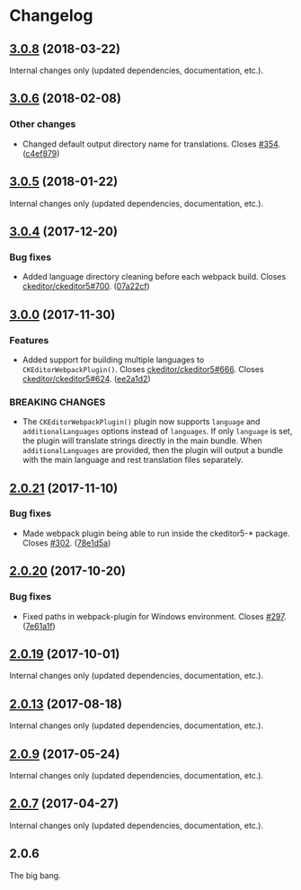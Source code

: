 Changelog
=========

## [3.0.8](https://github.com/ckeditor/ckeditor5-dev/compare/@ckeditor/ckeditor5-dev-webpack-plugin@3.0.6...@ckeditor/ckeditor5-dev-webpack-plugin@3.0.8) (2018-03-22)

Internal changes only (updated dependencies, documentation, etc.).


## [3.0.6](https://github.com/ckeditor/ckeditor5-dev/compare/@ckeditor/ckeditor5-dev-webpack-plugin@3.0.5...@ckeditor/ckeditor5-dev-webpack-plugin@3.0.6) (2018-02-08)

### Other changes

* Changed default output directory name for translations. Closes [#354](https://github.com/ckeditor/ckeditor5-dev/issues/354). ([c4ef879](https://github.com/ckeditor/ckeditor5-dev/commit/c4ef879))


## [3.0.5](https://github.com/ckeditor/ckeditor5-dev/compare/@ckeditor/ckeditor5-dev-webpack-plugin@3.0.4...@ckeditor/ckeditor5-dev-webpack-plugin@3.0.5) (2018-01-22)

Internal changes only (updated dependencies, documentation, etc.).


## [3.0.4](https://github.com/ckeditor/ckeditor5-dev/compare/@ckeditor/ckeditor5-dev-webpack-plugin@3.0.0...@ckeditor/ckeditor5-dev-webpack-plugin@3.0.4) (2017-12-20)

### Bug fixes

* Added language directory cleaning before each webpack build. Closes [ckeditor/ckeditor5#700](https://github.com/ckeditor/ckeditor5/issues/700). ([07a22cf](https://github.com/ckeditor/ckeditor5-dev/commit/07a22cf))


## [3.0.0](https://github.com/ckeditor/ckeditor5-dev/compare/@ckeditor/ckeditor5-dev-webpack-plugin@2.0.21...@ckeditor/ckeditor5-dev-webpack-plugin@3.0.0) (2017-11-30)

### Features

* Added support for building multiple languages to `CKEditorWebpackPlugin()`. Closes [ckeditor/ckeditor5#666](https://github.com/ckeditor/ckeditor5/issues/666). Closes [ckeditor/ckeditor5#624](https://github.com/ckeditor/ckeditor5/issues/624). ([ee2a1d2](https://github.com/ckeditor/ckeditor5-dev/commit/ee2a1d2))

### BREAKING CHANGES

* The `CKEditorWebpackPlugin()` plugin now supports `language` and `additionalLanguages` options instead of `languages`. If only `language` is set, the plugin will translate strings directly in the main bundle. When `additionalLanguages` are provided, then the plugin will output a bundle with the main language and rest translation files separately.


## [2.0.21](https://github.com/ckeditor/ckeditor5-dev/compare/@ckeditor/ckeditor5-dev-webpack-plugin@2.0.20...@ckeditor/ckeditor5-dev-webpack-plugin@2.0.21) (2017-11-10)

### Bug fixes

* Made webpack plugin being able to run inside the ckeditor5-* package. Closes [#302](https://github.com/ckeditor/ckeditor5-dev/issues/302). ([78e1d5a](https://github.com/ckeditor/ckeditor5-dev/commit/78e1d5a))


## [2.0.20](https://github.com/ckeditor/ckeditor5-dev/compare/@ckeditor/ckeditor5-dev-webpack-plugin@2.0.19...@ckeditor/ckeditor5-dev-webpack-plugin@2.0.20) (2017-10-20)

### Bug fixes

* Fixed paths in webpack-plugin for Windows environment. Closes [#297](https://github.com/ckeditor/ckeditor5-dev/issues/297). ([7e61a1f](https://github.com/ckeditor/ckeditor5-dev/commit/7e61a1f))


## [2.0.19](https://github.com/ckeditor/ckeditor5-dev/compare/@ckeditor/ckeditor5-dev-webpack-plugin@2.0.13...@ckeditor/ckeditor5-dev-webpack-plugin@2.0.19) (2017-10-01)

Internal changes only (updated dependencies, documentation, etc.).

## [2.0.13](https://github.com/ckeditor/ckeditor5-dev/compare/@ckeditor/ckeditor5-dev-webpack-plugin@2.0.9...@ckeditor/ckeditor5-dev-webpack-plugin@2.0.13) (2017-08-18)

Internal changes only (updated dependencies, documentation, etc.).

## [2.0.9](https://github.com/ckeditor/ckeditor5-dev/compare/@ckeditor/ckeditor5-dev-webpack-plugin@2.0.7...@ckeditor/ckeditor5-dev-webpack-plugin@2.0.9) (2017-05-24)

Internal changes only (updated dependencies, documentation, etc.).

## [2.0.7](https://github.com/ckeditor/ckeditor5-dev/compare/@ckeditor/ckeditor5-dev-webpack-plugin@2.0.6...@ckeditor/ckeditor5-dev-webpack-plugin@2.0.7) (2017-04-27)

Internal changes only (updated dependencies, documentation, etc.).

## 2.0.6

The big bang.
